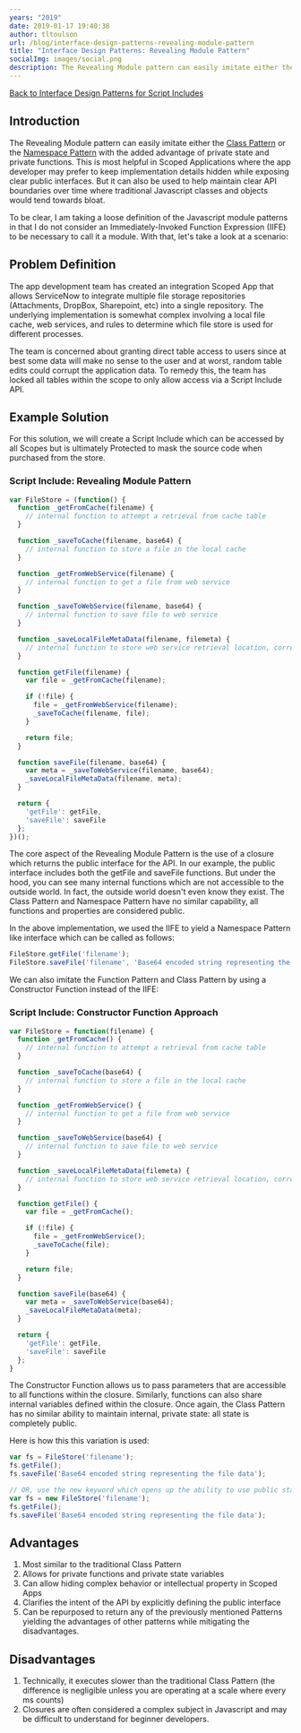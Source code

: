 ```yaml
---
years: "2019"
date: 2019-01-17 19:40:38
author: tltoulson
url: /blog/interface-design-patterns-revealing-module-pattern
title: "Interface Design Patterns: Revealing Module Pattern"
socialImg: images/social.png
description: The Revealing Module pattern can easily imitate either the Class Pattern or the Namespace Pattern with the added advantage of private state and private functions.
---
```


[Back to Interface Design Patterns for Script Includes][1]

## Introduction

The Revealing Module pattern can easily imitate either the [Class Pattern][2] or the [Namespace Pattern][3] with the added advantage of private state and private functions. This is most helpful in Scoped Applications where the app developer may prefer to keep implementation details hidden while exposing clear public interfaces. But it can also be used to help maintain clear API boundaries over time where traditional Javascript classes and objects would tend towards bloat.

To be clear, I am taking a loose definition of the Javascript module patterns in that I do not consider an Immediately-Invoked Function Expression (IIFE) to be necessary to call it a module. With that, let's take a look at a scenario:

## Problem Definition

The app development team has created an integration Scoped App that allows ServiceNow to integrate multiple file storage repositories (Attachments, DropBox, Sharepoint, etc) into a single repository. The underlying implementation is somewhat complex involving a local file cache, web services, and rules to determine which file store is used for different processes.

The team is concerned about granting direct table access to users since at best some data will make no sense to the user and at worst, random table edits could corrupt the application data. To remedy this, the team has locked all tables within the scope to only allow access via a Script Include API.

## Example Solution

For this solution, we will create a Script Include which can be accessed by all Scopes but is ultimately Protected to mask the source code when purchased from the store.

### Script Include: Revealing Module Pattern

  ```js
  var FileStore = (function() {
  	function _getFromCache(filename) {
      // internal function to attempt a retrieval from cache table
    }

    function _saveToCache(filename, base64) {
      // internal function to store a file in the local cache
    }

    function _getFromWebService(filename) {
      // internal function to get a file from web service
    }

    function _saveToWebService(filename, base64) {
      // internal function to save file to web service
    }

    function _saveLocalFileMetaData(filename, filemeta) {
      // internal function to store web service retrieval location, correlation id's etc
    }

    function getFile(filename) {
      var file = _getFromCache(filename);

      if (!file) {
        file = _getFromWebService(filename);
        _saveToCache(filename, file);
      }

      return file;
    }

    function saveFile(filename, base64) {
      var meta = _saveToWebService(filename, base64);
      _saveLocalFileMetaData(filename, meta);
    }

    return {
      'getFile': getFile,
      'saveFile': saveFile
    };
  })();
  ```

The core aspect of the Revealing Module Pattern is the use of a closure which returns the public interface for the API. In our example, the public interface includes both the getFile and saveFile functions. But under the hood, you can see many internal functions which are not accessible to the outside world. In fact, the outside world doesn't even know they exist. The Class Pattern and Namespace Pattern have no similar capability, all functions and properties are considered public.

In the above implementation, we used the IIFE to yield a Namespace Pattern like interface which can be called as follows:

```js
FileStore.getFile('filename');
FileStore.saveFile('filename', 'Base64 encoded string representing the file data');
```

We can also imitate the Function Pattern and Class Pattern by using a Constructor Function instead of the IIFE:

### Script Include: Constructor Function Approach

```js
var FileStore = function(filename) {
  function _getFromCache() {
    // internal function to attempt a retrieval from cache table
  }

  function _saveToCache(base64) {
    // internal function to store a file in the local cache
  }

  function _getFromWebService() {
    // internal function to get a file from web service
  }

  function _saveToWebService(base64) {
    // internal function to save file to web service
  }

  function _saveLocalFileMetaData(filemeta) {
    // internal function to store web service retrieval location, correlation id's etc
  }

  function getFile() {
    var file = _getFromCache();

    if (!file) {
      file = _getFromWebService();
      _saveToCache(file);
    }

    return file;
  }

  function saveFile(base64) {
    var meta = _saveToWebService(base64);
    _saveLocalFileMetaData(meta);
  }

  return {
    'getFile': getFile,
    'saveFile': saveFile
  };
}
```

The Constructor Function allows us to pass parameters that are accessible to all functions within the closure. Similarly, functions can also share internal variables defined within the closure. Once again, the Class Pattern has no similar ability to maintain internal, private state: all state is completely public.

Here is how this this variation is used:

```js
var fs = FileStore('filename');
fs.getFile();
fs.saveFile('Base64 encoded string representing the file data');

// OR, use the new keyword which opens up the ability to use public state variables by using the 'this' keyword in the closure
var fs = new FileStore('filename');
fs.getFile();
fs.saveFile('Base64 encoded string representing the file data');
```  

## Advantages

1. Most similar to the traditional Class Pattern
2. Allows for private functions and private state variables
3. Can allow hiding complex behavior or intellectual property in Scoped Apps
4. Clarifies the intent of the API by explicitly defining the public interface
5. Can be repurposed to return any of the previously mentioned Patterns yielding the advantages of other patterns while mitigating the disadvantages.

## Disadvantages

1. Technically, it executes slower than the traditional Class Pattern (the difference is negligible unless you are operating at a scale where every ms counts)
2. Closures are often considered a complex subject in Javascript and may be difficult to understand for beginner developers.


[1]: /blog/interface-design-patterns-for-script-includes
[2]: /blog/interface-design-patterns-class-pattern
[3]: /blog/interface-design-patterns-namespace-pattern
